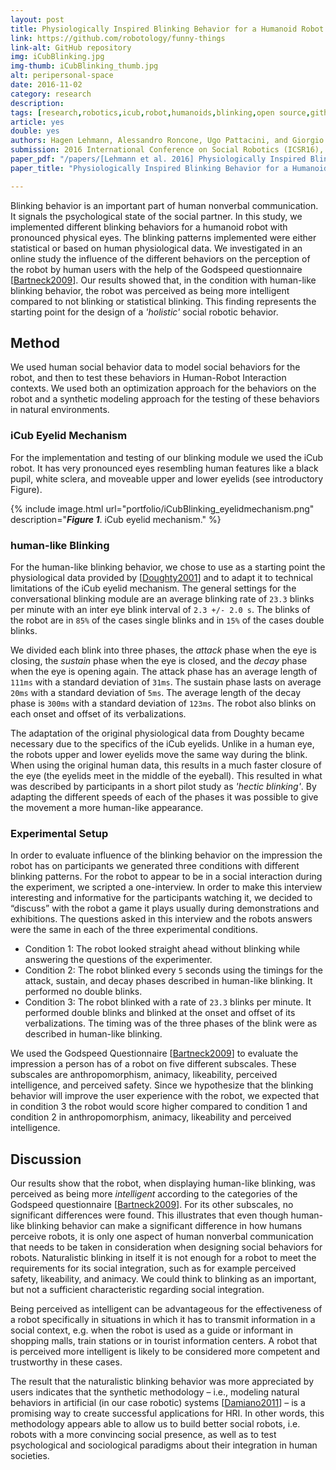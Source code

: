 ```yaml
---
layout: post
title: Physiologically Inspired Blinking Behavior for a Humanoid Robot
link: https://github.com/robotology/funny-things
link-alt: GitHub repository
img: iCubBlinking.jpg
img-thumb: iCubBlinking_thumb.jpg
alt: peripersonal-space
date: 2016-11-02
category: research
description:
tags: [research,robotics,icub,robot,humanoids,blinking,open source,github]
article: yes
double: yes
authors: Hagen Lehmann, Alessandro Roncone, Ugo Pattacini, and Giorgio Metta
submission: 2016 International Conference on Social Robotics (ICSR16), Kansas City, MO, U.S.A., November 1-3
paper_pdf: "/papers/[Lehmann et al. 2016] Physiologically Inspired Blinking Behavior for a Humanoid Robot.pdf"
paper_title: "Physiologically Inspired Blinking Behavior for a Humanoid Robot"

---
```


Blinking behavior is an important part of human nonverbal communication. It signals the psychological state of the social partner. In this study, we implemented different blinking behaviors for a humanoid robot with pronounced physical eyes. The blinking patterns implemented were either statistical or based on human physiological data. We investigated in an online study the influence of the different behaviors on the perception of the robot by human users with the help of the Godspeed questionnaire [[Bartneck2009](http://www.bartneck.de/publications/2009/measurementInstrumentsRobots/)]. Our results showed that, in the condition with human-like blinking behavior, the robot was perceived as being more intelligent compared to not blinking or statistical blinking.
This finding represents the starting point for the design of a _'holistic'_ social robotic behavior.

## Method

We used human social behavior data to model social behaviors for the robot, and then to test these behaviors in Human-Robot Interaction contexts. We used both an optimization approach for the behaviors on the robot and a synthetic modeling approach for the testing of these behaviors in natural environments.

### iCub Eyelid Mechanism

For the implementation and testing of our blinking module we used the iCub robot. It has very pronounced eyes resembling human features like a black pupil, white sclera, and moveable upper and lower eyelids (see introductory Figure).

{% include image.html url="portfolio/iCubBlinking_eyelidmechanism.png" description="<b><i>Figure 1</i></b>. iCub eyelid mechanism." %}

### human-like Blinking

For the human-like blinking behavior, we chose to use as a starting point the physiological data provided by [[Doughty2001](https://www.ncbi.nlm.nih.gov/pubmed/11700965)] and to adapt it to technical limitations of the iCub eyelid mechanism. The general settings for the conversational blinking module are an average blinking rate of `23.3` blinks per minute with an inter eye blink interval of `2.3 +/- 2.0 s`. The blinks of the robot are in `85%` of the cases single blinks and in `15%` of the cases double blinks.

We divided each blink into three phases, the _attack_ phase when the eye is closing, the _sustain_ phase when the eye is closed, and the _decay_ phase when the eye is opening again. The attack phase has an average length of `111ms` with a standard deviation of `31ms`. The sustain phase lasts on average `20ms` with a standard deviation of `5ms`. The average length of the decay phase is `300ms` with a standard deviation of `123ms`. The robot also blinks on each onset and offset of its verbalizations.

The adaptation of the original physiological data from Doughty became necessary due to the specifics of the iCub eyelids. Unlike in a human eye, the robots upper and lower eyelids move the same way during the blink. When using the original human data, this results in a much faster closure of the eye (the eyelids meet in the middle of the eyeball). This resulted in what was described by participants in a short pilot study as _'hectic blinking'_. By adapting the different speeds of each of the phases it was possible to give the movement a more human-like appearance.

### Experimental Setup

In order to evaluate influence of the blinking behavior on the impression the robot has on participants we generated three conditions with different blinking patterns. For the robot to appear to be in a social interaction during the experiment, we scripted a one-interview. In order to make this interview interesting and informative for the participants watching it, we decided to “discuss” with the robot a game it plays usually during demonstrations and exhibitions. The questions asked in this interview and the robots answers were the same in each of the three experimental conditions.

 * Condition 1: The robot looked straight ahead without blinking while answering the questions of the experimenter.
 * Condition 2: The robot blinked every `5` seconds using the timings for the attack, sustain, and decay phases described in human-like blinking. It performed no double blinks.
 * Condition 3: The robot blinked with a rate of `23.3` blinks per minute. It performed double blinks and blinked at the onset and offset of its verbalizations. The timing was of the three phases of the blink were as described in human-like blinking.

We used the Godspeed Questionnaire [[Bartneck2009](http://www.bartneck.de/publications/2009/measurementInstrumentsRobots/)] to evaluate the impression a person has of a robot on five different subscales. These subscales are anthropomorphism, animacy, likeability, perceived intelligence, and perceived safety. Since we hypothesize that the blinking behavior will improve the user experience with the robot, we expected that in condition 3 the robot would score higher compared to condition 1 and condition 2 in anthropomorphism, animacy, likeability and perceived intelligence.

## Discussion

Our results show that the robot, when displaying human-like blinking, was perceived as being more _intelligent_ according to the categories of the Godspeed questionnaire [[Bartneck2009](http://www.bartneck.de/publications/2009/measurementInstrumentsRobots/)]. For its other subscales, no significant differences were found. This illustrates that even though human-like blinking behavior can make a significant difference in how humans perceive robots, it is only one aspect of human nonverbal communication that needs to be taken in consideration when designing social behaviors for robots. Naturalistic blinking in itself it is not enough for a robot to meet the requirements for its social integration, such as for example perceived safety, likeability, and animacy. We could think to blinking as an important, but not a sufficient characteristic regarding social integration.

Being perceived as intelligent can be advantageous for the effectiveness of a robot specifically in situations in which it has to transmit information in a social context, e.g.  when the robot is used as a guide or informant in shopping malls, train stations or in tourist information centers. A robot that is perceived more intelligent is likely to be considered more competent and trustworthy in these cases.

The result that the naturalistic blinking behavior was more appreciated by users indicates that the synthetic methodology – i.e., modeling natural behaviors in artificial (in our case robotic) systems [[Damiano2011](https://mitpress.mit.edu/sites/default/files/titles/alife/0262297140chap33.pdf)] – is a promising way to create successful applications for HRI. In other words, this methodology appears able to allow us to build better social robots, i.e. robots with a more convincing social presence, as well as to test psychological and sociological paradigms about their integration in human societies.
